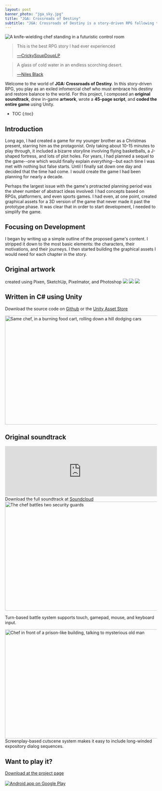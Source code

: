 ```yaml
---
layout: post
banner_photo: "jga_sky.jpg"
title: "JGA: Crossroads of Destiny"
subtitle: "JGA: Crossroads of Destiny is a story-driven RPG following the journey of an exiled infomercial chef to restore balance to the world&mdash;and sell additional knives."
---
```




<img class="screenshot" src="shot1.jpg" alt="A knife-wielding chef standing in a futuristic control room"/>

> This is the best RPG story I had ever experienced
>
> [&#x2015;CrickySoupDoupLP](https://www.youtube.com/watch?v=FB8D6A0skS4)

> A glass of cold water in an endless scorching desert.
>
> [&#x2015;Niles Black](https://play.google.com/store/apps/details?id=net.freakified.jga&reviewId=Z3A6QU9xcFRPSHAwYXE0blUyNWxONGVtTGJTbG1WVFNlX0VubHFUY0tmNWd4SmtlUVdKaXJGZVBOMHhRLUJmZE5sUGhXbGQzbTYzcF9GWHNEUWVOckhmLWc)

Welcome to the world of **JGA: Crossroads of Destiny**. In this story-driven RPG, you play as an exiled infomercial chef who must embrace his destiny
and restore balance to the world. For this project, I composed an **original soundtrack**,
drew in-game **artwork**, wrote a **45-page script**, and **coded the entire game** using Unity.

* TOC
{:toc}

## Introduction

Long ago, I had created a game for my younger brother as a Christmas present, starring him as the protagonist. Only taking about 10-15 minutes to play through, it included a bizarre storyline involving flying basketballs, a J-shaped fortress, and lots of plot holes. For years, I had planned a sequel to the game--one which would finally explain *everything*--but each time I was met with nothing but false starts. Until I finally sat down one day and decided that the time had come. I would create the game I had been planning for nearly a decade.

Perhaps the largest issue with the game's protracted planning period was the sheer number of abstract ideas involved: I had concepts based on RPGs, platformers, and even sports games. I had even, at one point, created graphical assets for a 3D version of the game that never made it past the prototype phase. It was clear that in order to start development, I needed to simplify the game.

## Focusing on Development

I began by writing up a simple outline of the proposed game's content. I stripped it down to the most basic elements: the characters, their motivations, and their journeys. I then started building the graphical assets I would need for each chapter in the story.

## Original artwork
created using Pixen, SketchUp, Pixelmator, and Photoshop
<img src="chars/lm_stand.png" data-no-retina />
<img src="chars/james_stand.png" data-no-retina />
<img src="chars/daria.png" data-no-retina />

## Written in C# using Unity
Download the source code on
<a href="https://github.com/freakified/jga/">Github</a>
or the
<a href="https://www.assetstore.unity3d.com/en/#!/content/25856">Unity Asset Store</a>
</div>
<img class="screenshot" src="shot2.jpg" width="640" height="360" alt="Same chef, in a burning food cart, rolling down a hill dodging cars"/>

## Original soundtrack
<iframe width="100%" height="166" style="max-width: 640px" scrolling="no" frameborder="no" src="https://w.soundcloud.com/player/?url=https%3A//api.soundcloud.com/tracks/178779794&amp;color=ff5500&amp;auto_play=false&amp;hide_related=false&amp;show_comments=true&amp;show_user=true&amp;show_reposts=false"></iframe>
Download the full soundtrack at <a href="https://soundcloud.com/freakified/sets/jga-crossroads-of-destiny-ost">Soundcloud</a>


<img class="screenshot" src="shot3.jpg" width="640" height="360" alt="The chef battles two security guards"/>

Turn-based battle system supports touch, gamepad, mouse, and keyboard input.

<img class="screenshot" src="shot4.jpg" width="640" height="360" alt="Chef in front of a prison-like building, talking to mysterious old man"/>
Screenplay-based cutscene system makes it easy to include long-winded expository dialog sequences.

## Want to play it?
<a href="http://freakified.github.io/jga/">	Download at the project page</a><br />
<br />
<a href="https://play.google.com/store/apps/details?id=net.freakified.jga">
<img alt="Android app on Google Play"
src="https://developer.android.com/images/brand/en_app_rgb_wo_45.png" />
</a>
